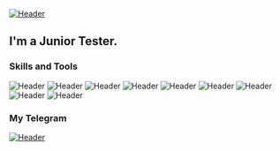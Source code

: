 [![Header](https://github.com/Tronikos8/Tronikos8/blob/main/assets/image.png)](https://hh.ru/resume/8395e3fdff0afd61420039ed1f685841444535?disableBrowserCache=true&hhtmFrom=resume_list)

## I'm a Junior Tester. 

### Skills and Tools
![Header](https://img.shields.io/badge/Postman-090909?style=for-the-badge&logo=postman&logoColor=f76935)
![Header](https://img.shields.io/badge/Github-090909?style=for-the-badge&logo=github&logoColor=8cc4d7)
![Header](https://img.shields.io/badge/Redmine-090909?style=for-the-badge&logo=Redmine&logoColor=2674f2)
![Header](https://img.shields.io/badge/DevTools-090909?style=for-the-badge&logo=googlechrome&logoColor=2674f2)
![Header](https://img.shields.io/badge/TestRail-090909?style=for-the-badge&logo=&logoColor=71b556)
![Header](https://img.shields.io/badge/Sitechco-090909?style=for-the-badge&logo=Sitechco&logoColor=2674f2)
![Header](https://img.shields.io/badge/SQL-090909?style=for-the-badge&logo=sql&logoColor=00618a)
![Header](https://img.shields.io/badge/HTML-090909?style=for-the-badge&logo=Html&logoColor=2674f2)
![Header](https://img.shields.io/badge/CSS-090909?style=for-the-badge&logo=Css&logoColor=2674f2)

### My Telegram
[![Header](https://img.shields.io/badge/Telegram-090909?style=for-the-badge&logo=telegram&logoColor=31a5db)](https://t.me/denialito)
